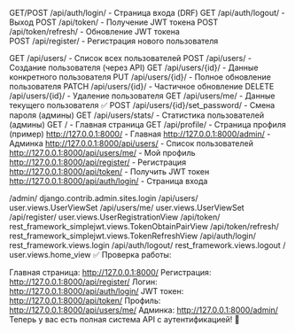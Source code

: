 GET/POST  /api/auth/login/          - Страница входа (DRF)
GET       /api/auth/logout/         - Выход
POST      /api/token/               - Получение JWT токена
POST      /api/token/refresh/       - Обновление JWT токена  
POST      /api/register/            - Регистрация нового пользователя

GET       /api/users/               - Список всех пользователей
POST      /api/users/               - Создание пользователя (через API)
GET       /api/users/{id}/          - Данные конкретного пользователя
PUT       /api/users/{id}/          - Полное обновление пользователя
PATCH     /api/users/{id}/          - Частичное обновление
DELETE    /api/users/{id}/          - Удаление пользователя
GET       /api/users/me/            - Данные текущего пользователя ✅
POST      /api/users/{id}/set_password/ - Смена пароля (админы)
GET       /api/users/stats/         - Статистика пользователей (админы)
GET       /                         - Главная страница
GET       /api/profile/             - Страница профиля (пример)
http://127.0.0.1:8000/                 - Главная
http://127.0.0.1:8000/admin/           - Админка
http://127.0.0.1:8000/api/users/       - Список пользователей
http://127.0.0.1:8000/api/users/me/    - Мой профиль
http://127.0.0.1:8000/api/register/    - Регистрация
http://127.0.0.1:8000/api/token/       - Получить JWT токен
http://127.0.0.1:8000/api/auth/login/  - Страница входа

/admin/                             django.contrib.admin.sites.login
/api/users/                         user.views.UserViewSet
/api/users/me/                      user.views.UserViewSet
/api/register/                      user.views.UserRegistrationView
/api/token/                         rest_framework_simplejwt.views.TokenObtainPairView
/api/token/refresh/                 rest_framework_simplejwt.views.TokenRefreshView
/api/auth/login/                    rest_framework.views.login
/api/auth/logout/                   rest_framework.views.logout
/                                   user.views.home_view
✅ Проверка работы:

Главная страница: http://127.0.0.1:8000/
Регистрация: http://127.0.0.1:8000/api/register/
Логин: http://127.0.0.1:8000/api/auth/login/
JWT токен: http://127.0.0.1:8000/api/token/
Профиль: http://127.0.0.1:8000/api/users/me/
Админка: http://127.0.0.1:8000/admin/
Теперь у вас есть полная система API с аутентификацией! 🚀